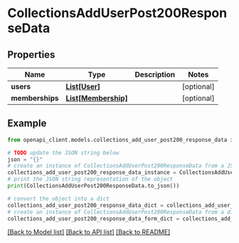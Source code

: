 # CollectionsAddUserPost200ResponseData


## Properties

Name | Type | Description | Notes
------------ | ------------- | ------------- | -------------
**users** | [**List[User]**](User.md) |  | [optional] 
**memberships** | [**List[Membership]**](Membership.md) |  | [optional] 

## Example

```python
from openapi_client.models.collections_add_user_post200_response_data import CollectionsAddUserPost200ResponseData

# TODO update the JSON string below
json = "{}"
# create an instance of CollectionsAddUserPost200ResponseData from a JSON string
collections_add_user_post200_response_data_instance = CollectionsAddUserPost200ResponseData.from_json(json)
# print the JSON string representation of the object
print(CollectionsAddUserPost200ResponseData.to_json())

# convert the object into a dict
collections_add_user_post200_response_data_dict = collections_add_user_post200_response_data_instance.to_dict()
# create an instance of CollectionsAddUserPost200ResponseData from a dict
collections_add_user_post200_response_data_form_dict = collections_add_user_post200_response_data.from_dict(collections_add_user_post200_response_data_dict)
```
[[Back to Model list]](../README.md#documentation-for-models) [[Back to API list]](../README.md#documentation-for-api-endpoints) [[Back to README]](../README.md)


